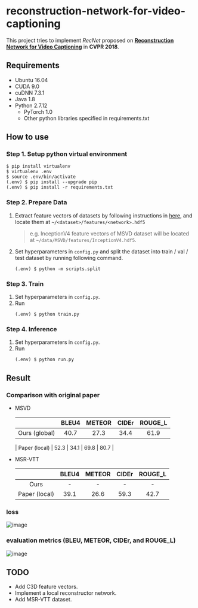 # reconstruction-network-for-video-captioning

This project tries to implement *RecNet* proposed on **[Reconstruction Network for Video Captioning](http://openaccess.thecvf.com/content_cvpr_2018/papers/Wang_Reconstruction_Network_for_CVPR_2018_paper.pdf)** in **CVPR 2018**.



## Requirements

* Ubuntu 16.04
* CUDA 9.0
* cuDNN 7.3.1
* Java 1.8
* Python 2.7.12
  * PyTorch 1.0
  * Other python libraries specified in requirements.txt



## How to use

### Step 1. Setup python virtual environment

```
$ pip install virtualenv
$ virtualenv .env
$ source .env/bin/activate
(.env) $ pip install --upgrade pip
(.env) $ pip install -r requirements.txt
```


### Step 2. Prepare Data

1. Extract feature vectors of datasets by following instructions in [here](https://github.com/hobincar/awesome-video-dataset), and locate them at `~/<dataset>/features/<network>.hdf5`
   
   > e.g. InceptionV4 feature vectors of MSVD dataset will be located at `~/data/MSVD/features/InceptionV4.hdf5`.

2. Set hyperparameters in `config.py` and split the dataset into train / val / test dataset by running following command.
   
   ```
   (.env) $ python -m scripts.split
   ```
   

### Step 3. Train

1. Set hyperparameters in `config.py`.
2. Run
   ```
   (.env) $ python train.py
   ```


### Step 4. Inference

1. Set hyperparameters in `config.py`.
2. Run
   ```
   (.env) $ python run.py
   ```


## Result

### Comparison with original paper

* MSVD

  |   | BLEU4 | METEOR | CIDEr | ROUGE_L |
  | :---: | :---: | :---: | :---: | :---: |
  | Ours (global) | 40.7 | 27.3 | 34.4 | 61.9 |
  
  | Paper (local) | 52.3 | 34.1 | 69.8 | 80.7 |

* MSR-VTT

  |   | BLEU4 | METEOR | CIDEr | ROUGE_L |
  | :---: | :---: | :---: | :---: | :---: |
  | Ours | - | - | - | - |
  | Paper (local) | 39.1 | 26.6 | 59.3 | 42.7 |


### loss

![image](https://user-images.githubusercontent.com/17702664/49371473-e364d480-f73a-11e8-809b-107ed321e841.png)


### evaluation metrics (BLEU, METEOR, CIDEr, and ROUGE_L)

![image](https://user-images.githubusercontent.com/17702664/49371614-6b4ade80-f73b-11e8-8cec-e0e4dc6b8fb8.png)


## TODO

* Add C3D feature vectors.
* Implement a local reconstructor network.
* Add MSR-VTT dataset.
